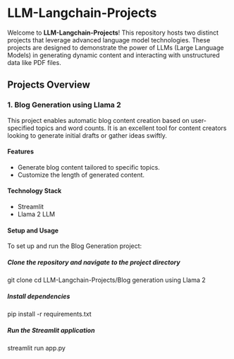 # LLM-Langchain-Projects

Welcome to **LLM-Langchain-Projects**! This repository hosts two distinct projects that leverage advanced language model technologies. These projects are designed to demonstrate the power of LLMs (Large Language Models) in generating dynamic content and interacting with unstructured data like PDF files.

## Projects Overview

### 1. Blog Generation using Llama 2

This project enables automatic blog content creation based on user-specified topics and word counts. It is an excellent tool for content creators looking to generate initial drafts or gather ideas swiftly.

#### Features
- Generate blog content tailored to specific topics.
- Customize the length of generated content.

#### Technology Stack
- Streamlit
- Llama 2 LLM

#### Setup and Usage
To set up and run the Blog Generation project:

##### Clone the repository and navigate to the project directory
git clone <repository-url>
cd LLM-Langchain-Projects/Blog generation using Llama 2

##### Install dependencies
pip install -r requirements.txt

##### Run the Streamlit application
streamlit run app.py

